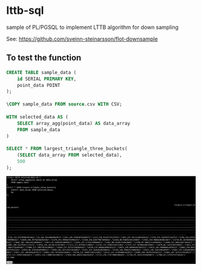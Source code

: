 # lttb-sql
sample of PL/PGSQL to implement LTTB algorithm for down sampling

See: https://github.com/sveinn-steinarsson/flot-downsample

## To test the function
```SQL
CREATE TABLE sample_data (
    id SERIAL PRIMARY KEY,
    point_data POINT
);

\COPY sample_data FROM source.csv WITH CSV;

WITH selected_data AS (
    SELECT array_agg(point_data) AS data_array
    FROM sample_data
)

SELECT * FROM largest_triangle_three_buckets(
    (SELECT data_array FROM selected_data),
    500
);
```

![query result](20240625143925.png)
